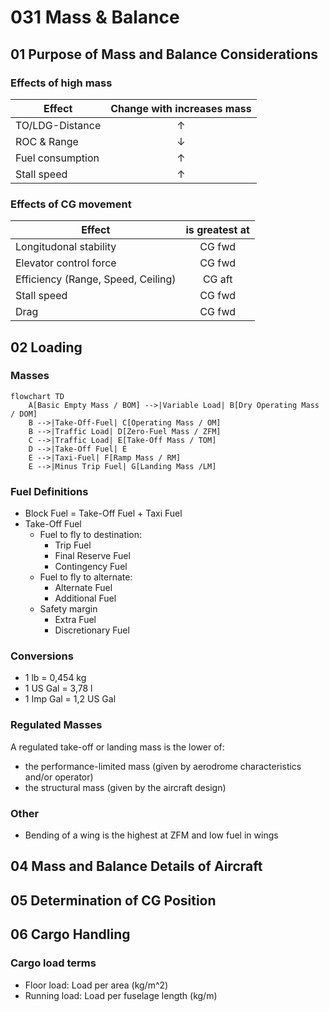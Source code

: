 # 031 Mass & Balance

## 01 Purpose of Mass and Balance Considerations

### Effects of high mass

| Effect | Change with increases mass |
|--|:--:|
| TO/LDG-Distance | &uarr; |
| ROC & Range | &darr; |
| Fuel consumption | &uarr; |
| Stall speed | &uarr; |

### Effects of CG movement

| Effect | is greatest at |
|--|:--:|
Longitudonal stability |  CG fwd  |
Elevator control force | CG fwd |
Efficiency (Range, Speed, Ceiling) |  CG aft |
Stall speed |  CG fwd  |
Drag | CG fwd  |

## 02 Loading

### Masses

```mermaid
flowchart TD
    A[Basic Empty Mass / BOM] -->|Variable Load| B[Dry Operating Mass / DOM]
    B -->|Take-Off-Fuel| C[Operating Mass / OM]
    B -->|Traffic Load| D[Zero-Fuel Mass / ZFM]
    C -->|Traffic Load| E[Take-Off Mass / TOM]
    D -->|Take-Off Fuel| E
    E -->|Taxi-Fuel| F[Ramp Mass / RM]
    E -->|Minus Trip Fuel| G[Landing Mass /LM]
```

### Fuel Definitions

- Block Fuel = Take-Off Fuel + Taxi Fuel
- Take-Off Fuel
  - Fuel to fly to destination:
    - Trip Fuel
    - Final Reserve Fuel
    - Contingency Fuel
  - Fuel to fly to alternate:
    - Alternate Fuel
    - Additional Fuel
  - Safety margin
    - Extra Fuel
    - Discretionary Fuel

### Conversions

- 1 lb = 0,454 kg
- 1 US Gal = 3,78 l
- 1 Imp Gal = 1,2 US Gal

### Regulated Masses

A regulated take-off or landing mass is the lower of:
- the performance-limited mass (given by aerodrome characteristics and/or operator)
- the structural mass (given by the aircraft design)

### Other

- Bending of a wing is the highest at ZFM and low fuel in wings

## 04 Mass and Balance Details of Aircraft

## 05 Determination of CG Position

## 06 Cargo Handling

### Cargo load terms

- Floor load: Load per area (kg/m^2)
- Running load: Load per fuselage length (kg/m)
